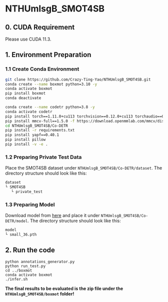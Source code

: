 # NTHUmlsgB_SMOT4SB

## 0. CUDA Requirement
Please use CUDA 11.3.

## 1. Environment Preparation
### 1.1 Create Conda Environment
```bash
git clone https://github.com/Crazy-Ting-Yao/NTHUmlsgB_SMOT4SB.git
conda create --name boxmot python=3.10 -y
conda activate boxmot
pip install boxmot
conda deactivate

conda create --name codetr python=3.8 -y
conda activate codetr
pip install torch==1.11.0+cu113 torchvision==0.12.0+cu113 torchaudio==0.11.0 --extra-index-url https://download.pytorch.org/whl/cu113 
pip install mmcv-full==1.5.0 -f https://download.openmmlab.com/mmcv/dist/cu113/torch1.11.0/index.html
cd NTHUmlsgB_SMOT4SB/Co-DETR
pip install -r requirements.txt
pip install yapf==0.40.1
pip install pillow
pip install -v -e .
```

### 1.2 Preparing Private Test Data
Place the SMOT4SB dataset under `NTHUmlsgB_SMOT4SB/Co-DETR/dataset`. The directory structure should look like this:

```bash
dataset
└ SMOT4SB
　 └ private_test
```

### 1.3 Preparing Model

Download model from [here](https://drive.google.com/file/d/1Jkr4lK9Dn-Giavzv1ykHUkIx3U39cNqI/view?usp=sharing) and place it under `NTHUmlsgB_SMOT4SB/Co-DETR/model`. The directory structure should look like this:

```bash
model
└ small_36.pth
```

## 2. Run the code

```
python annotations_generator.py
python run_test.py
cd ../boxmot
conda activate boxmot
./infer.sh
```
**The final results to be evaluated is the zip file under the `NTHUmlsgB_SMOT4SB/boxmot` folder!**